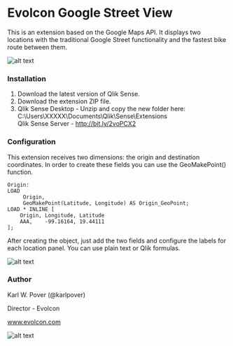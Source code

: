 # Evolcon Google Street View

This is an extension based on the Google Maps API. It displays two locations with the traditional Google Street functionality and the fastest bike route between them.

![alt text](https://user-images.githubusercontent.com/30984355/29733767-6d13e388-89b4-11e7-9193-e37c6474ed85.png)

### Installation

1. Download the latest version of Qlik Sense.
2. Download the extension ZIP file.
3. Qlik Sense Desktop - Unzip and copy the new folder here: C:\Users\XXXXX\Documents\Qlik\Sense\Extensions\
Qlik Sense Server - http://bit.ly/2voPCX2

### Configuration
This extension receives two dimensions: the origin and destination coordinates. In order to create these fields you can use the GeoMakePoint() function.

```
Origin:
LOAD 
	 Origin,
	 GeoMakePoint(Latitude, Longitude) AS Origin_GeoPoint;
LOAD * INLINE [
	Origin, Longitude, Latitude
    AAA,    -99.16164, 19.44111 
];
```

After creating the object, just add the two fields and configure the labels for each location panel. You can use plain text or Qlik formulas.

![alt text](https://user-images.githubusercontent.com/30984355/29734694-609cb062-89b9-11e7-83bd-72b815ae3218.png)

### Author

Karl W. Pover (@karlpover)

Director - Evolcon

www.evolcon.com

![alt text](https://user-images.githubusercontent.com/30984355/29734838-2993985a-89ba-11e7-8967-67b05472a57c.png)
